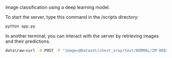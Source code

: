 Image classification using a deep learning model.

To start the server, type this command in the /scripts directory:

```bash
python app.py
```
In another terminal, you can interact with the server by retrieving images and their predictions.

```bash
data\raw>curl -X POST -F "image=@Dataset/chest_xray/test/NORMAL/IM-0083-0001.jpeg" http://localhost:5000/predict
```

